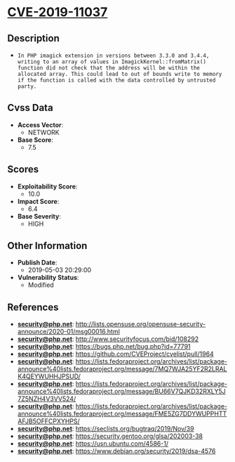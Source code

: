
# [CVE-2019-11037](http://lists.opensuse.org/opensuse-security-announce/2020-01/msg00016.html)

## Description

- `In PHP imagick extension in versions between 3.3.0 and 3.4.4, writing to an array of values in ImagickKernel::fromMatrix() function did not check that the address will be within the allocated array. This could lead to out of bounds write to memory if the function is called with the data controlled by untrusted party.`

## Cvss Data

- **Access Vector**:
  - NETWORK
- **Base Score**:
  - 7.5

## Scores

- **Exploitability Score**:
  - 10.0
- **Impact Score**:
  - 6.4
- **Base Severity**:
  - HIGH

## Other Information

- **Publish Date**:
  - 2019-05-03 20:29:00
- **Vulnerability Status**:
  - Modified

## References

- **security@php.net**: http://lists.opensuse.org/opensuse-security-announce/2020-01/msg00016.html
- **security@php.net**: http://www.securityfocus.com/bid/108292
- **security@php.net**: https://bugs.php.net/bug.php?id=77791
- **security@php.net**: https://github.com/CVEProject/cvelist/pull/1964
- **security@php.net**: https://lists.fedoraproject.org/archives/list/package-announce%40lists.fedoraproject.org/message/7MQ7WJA25YF2R2LRALK4QEYWUHHJPSUD/
- **security@php.net**: https://lists.fedoraproject.org/archives/list/package-announce%40lists.fedoraproject.org/message/BU66V7QJKD32RXLY5J7Z5NZH4V3VV524/
- **security@php.net**: https://lists.fedoraproject.org/archives/list/package-announce%40lists.fedoraproject.org/message/FME5ZG7DDYWUPPHTTAFJB5OFFCPXYHPS/
- **security@php.net**: https://seclists.org/bugtraq/2019/Nov/39
- **security@php.net**: https://security.gentoo.org/glsa/202003-38
- **security@php.net**: https://usn.ubuntu.com/4586-1/
- **security@php.net**: https://www.debian.org/security/2019/dsa-4576
